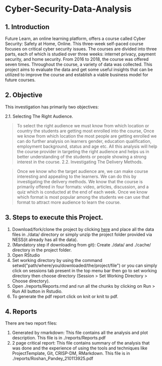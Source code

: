 # Cyber-Security-Data-Analysis

## 1. Introduction
Future Learn, an online learning platform, offers a course called Cyber Security: Safety at Home, Online. This three-week self-paced course focuses on critical cyber security issues. The courses are divided into three parts, each of which is studied over three weeks: internet privacy, payment security, and home security.
From 2016 to 2018, the course was offered seven times. Throughout the course, a variety of data was collected. This project aims to evaluate the data and get some useful insights that can be utilized to improve the course and establish a viable business model for future courses.

## 2. Objective

This investigation has primarily two objectives:

2.1. Selecting The Right Audience.

> To select the right audience we must know from which location or country the students are getting most enrolled into the course, Once we know from which location the most people are getting enrolled we can do further analysis on learners gender, education qualification, employment background, status and age etc. All this analysis will help the course provider in targeting the right audience and helps us in better understanding of the students or people showing a strong interest in the course.
2.2. Investigating The Delivery Methods.

> Once we know who the target audience are, we can make course interesting and appealing to the learners. We can do this by investigating the delivery methods. We know that the course is primarily offered in four formats: video, articles, discussion, and a quiz which is conducted at the end of each week. Once we know which format is most popular among the students we can use that format to attract more audience to learn the course. 

## 3. Steps to execute this Project.
1. Download/fork/clone the project by clicking [here](https://github.com/roshan-pandey/Cyber-Security-Course-Data-Analysis) and place all the data files in ./data/ directory or simply unzip the project folder provided via NESS(it already has all the data).
2. (Mandatory step if downloading from git): Create ./data/ and ./cache/ directory in the project folder.
3. Open RStudio
4. Set working directory by using the command setwd("path/where/you/downloaded/the/project/file") or you can simply click on sessions tab present in the top menu bar then go to set working directory then choose directory (Session > Set Working Directory > Choose directory).
5. Open ./reports/Reports.rmd and run all the chunks by clicking on Run > Run All button in Rstudio.
6. To generate the pdf report click on knit or knit to pdf.

## 4. Reports
There are two report files:
1. Generated by rmarkdown: This file contains all the analysis and plot description. This file is in ./reports/Reports.pdf
2. 2 page critical report: This file contains summary of the analysis that was done and the experience of using the tools and techniques like ProjectTemplate, Git, CRISP-DM, RMarkdown. This file is in ./reports/Roshan_Pandey_210113925.pdf
